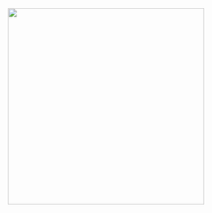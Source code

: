 <div id="header" align="center">
  <img src="https://media4.giphy.com/media/98uBZTzlXMhkk/giphy.gif?cid=ecf05e47dkxqs5iqrp10t76z5i1hpok6d2nrmorqnfyx3yi5&rid=giphy.gif&ct=g" width="400"/>
</div>
